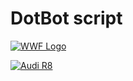 # DotBot script


[![WWF Logo](https://www.youtube.com/watch?v=V34DlQ4FXSg/0.png)](https://www.youtube.com/watch?v=V34DlQ4FXSg)

[![Audi R8](http://img.youtube.com/vi/KOxbO0EI4MA/0.jpg)](https://www.youtube.com/watch?v=KOxbO0EI4MA "Audi R8")
